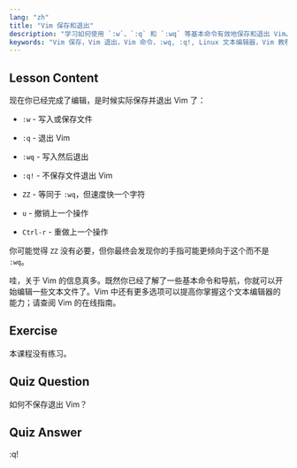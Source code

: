 ```yaml
---
lang: "zh"
title: "Vim 保存和退出"
description: "学习如何使用 `:w`、`:q` 和 `:wq` 等基本命令有效地保存和退出 Vim。掌握基本的 Vim 操作以实现高效的文本编辑。"
keywords: "Vim 保存，Vim 退出，Vim 命令，:wq, :q!, Linux 文本编辑器，Vim 教程，Vim 初学者"
---
```


## Lesson Content

现在你已经完成了编辑，是时候实际保存并退出 Vim 了：

- `:w` - 写入或保存文件
- `:q` - 退出 Vim
- `:wq` - 写入然后退出
- `:q!` - 不保存文件退出 Vim
- `ZZ` - 等同于 `:wq`，但速度快一个字符

- `u` - 撤销上一个操作
- `Ctrl-r` - 重做上一个操作

你可能觉得 `ZZ` 没有必要，但你最终会发现你的手指可能更倾向于这个而不是 `:wq`。

哇，关于 Vim 的信息真多。既然你已经了解了一些基本命令和导航，你就可以开始编辑一些文本文件了。Vim 中还有更多选项可以提高你掌握这个文本编辑器的能力；请查阅 Vim 的在线指南。

## Exercise

本课程没有练习。

## Quiz Question

如何不保存退出 Vim？

## Quiz Answer

:q!
